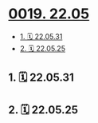 # [0019. 22.05](https://github.com/Tdahuyou/TNotes.footprints/tree/main/notes/0019.%2022.05)

<!-- region:toc -->

- [1. 🗓 22.05.31](#1--220531)
- [2. 🗓 22.05.25](#2--220525)

<!-- endregion:toc -->

## 1. 🗓 22.05.31

<Footprints :times="[2022, 5, 31, 22, 10]">
  <template #text-area>
    <p>明儿一早就离校啦</p>
    <p>今儿已是最后一晚</p>
    <hr />
    <p>整理个人物品，没想到翻到了四年前的一封家书，然后立刻去找爸妈，结果老妈还真找到了我入学时写给他们的信。</p>
  </template>
    <template #image-list="{ openModal }">
    <img src="https://cdn.jsdelivr.net/gh/tnotesjs/imgs@main/2025-02-15-21-50-59.png" @click="openModal(0)"/>
    <img src="https://cdn.jsdelivr.net/gh/tnotesjs/imgs@main/2025-02-15-21-51-04.png" @click="openModal(1)"/>
    <img src="https://cdn.jsdelivr.net/gh/tnotesjs/imgs@main/2025-02-15-21-51-07.png" @click="openModal(2)"/>
  </template>
</Footprints>

## 2. 🗓 22.05.25

<Footprints :times="[2022, 5, 25, 23, 48]">
  <template #text-area>
    <p>🤔 什么叫幸福？</p>
    <p>脚崴了之后，当走动成为一种奢望，喝水都需要谨小慎微时，脚不疼就是幸福。</p>
    <p>今儿有幸体验了一波，联系了学校医务室，随后医生上门服务，忒赞了。</p>
    <hr />
    <p>还有就是，帮室友整理东西。</p>
    <p>因疫情，室友 lb 木有返校，毕业又得清空宿舍，然后和这哥视频，挨个看看都有哪些物品是需要寄回的。</p>
    <p>然后就不快乐了，整理的时候才发现，这哥东西是真的多，啥都有。</p>
    <p>除了大一到大四的玩意儿，竟还有高中的。。。</p>
    <p>图书馆借来的书 📚 竟过半百。。。</p>
    <hr />
    <p>不知是否是疫情的原因，让毕业也变了味道，即将毕业的咋们，貌似并没有看到彼此的脸上有多少不舍，大多都巴不得早些离校，早些回家叭。</p>
    <p>虽然俺回家要隔离 7 天，但是如果不出意外的话，半个月后也就到家了。</p>
    <p>确实是给封怕了。。。</p>
  </template>
    <template #image-list="{ openModal }">
    <img src="https://cdn.jsdelivr.net/gh/tnotesjs/imgs@main/2025-02-16-12-51-25.png" @click="openModal(0)"/>
    <img src="https://cdn.jsdelivr.net/gh/tnotesjs/imgs@main/2025-02-16-12-51-31.png" @click="openModal(1)"/>
  </template>
</Footprints>

